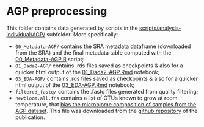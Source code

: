 # AGP preprocessing

This folder contains data generated by scripts in the [scripts/analysis-individual/AGP/](../../../scripts/analysis-individual/AGP/) subfolder. More specifically:
- `00_Metadata-AGP/` contains the SRA metadata dataframe (downloaded from the SRA) and the final metadata table computed with the [00_Metadata-AGP.R](../../../scripts/analysis-individual/AGP/00_Metadata-AGP.R) script;
- `01_Dada2-AGP/` contains .rds files saved as checkpoints & also for a quicker html output of the [01_Dada2-AGP.Rmd](../../../scripts/analysis-individual/AGP/01_Dada2-AGP.Rmd) notebook;
- `03_EDA-AGP/` contains .rds files saved as checkpoints & also for a quicker html output of the [03_EDA-AGP.Rmd](../../../scripts/analysis-individual/AGP/03_EDA-AGP.Rmd) notebook;
- `filtered_fastq/` contains the .fastq files generated from quality filtering;
- `newbloom.all.fna` contains a list of OTUs known to grow at room temperature, that [bias the microbiome composition of samples from the AGP dataset](https://journals.asm.org/doi/10.1128/mSystems.00199-16#B5). This file was downloaded from the [github repository](https://github.com/knightlab-analyses/bloom-analyses) of the publication.
